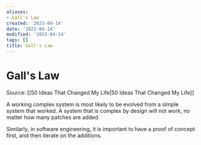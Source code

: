 ```yaml
---
aliases:
- Gall's Law
created: '2023-04-14'
date: '2023-04-14'
modified: '2023-04-14'
tags: []
title: Gall's Law
---
```


# Gall's Law

Source: [[50 Ideas That Changed My Life|50 Ideas That Changed My Life]]

A working complex system is most likely to be evolved from a simple system that worked. A system that is complex by design will not work, no matter how many patches are added.

Similarly, in software engineering, it is important to have a proof of concept first, and then iterate on the additions.